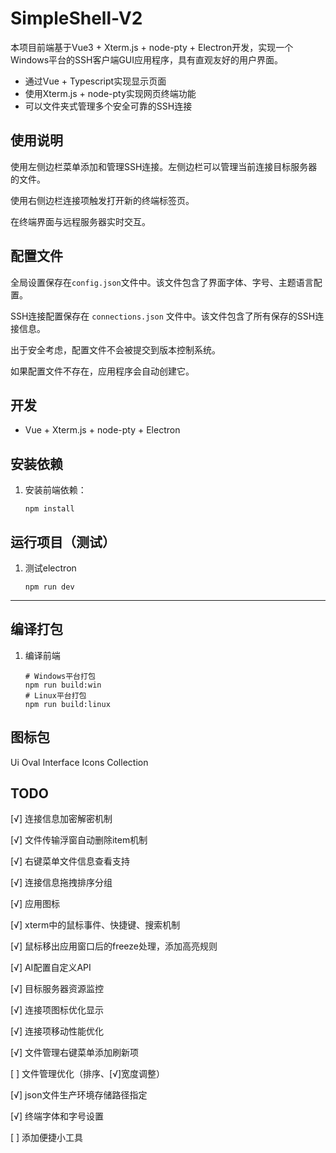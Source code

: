 # SimpleShell-V2

本项目前端基于Vue3 + Xterm.js + node-pty + Electron开发，实现一个Windows平台的SSH客户端GUI应用程序，具有直观友好的用户界面。

- 通过Vue + Typescript实现显示页面
- 使用Xterm.js + node-pty实现网页终端功能
- 可以文件夹式管理多个安全可靠的SSH连接

## 使用说明

使用左侧边栏菜单添加和管理SSH连接。左侧边栏可以管理当前连接目标服务器的文件。

使用右侧边栏连接项触发打开新的终端标签页。

在终端界面与远程服务器实时交互。

## 配置文件

全局设置保存在`config.json`文件中。该文件包含了界面字体、字号、主题语言配置。

SSH连接配置保存在 `connections.json` 文件中。该文件包含了所有保存的SSH连接信息。

出于安全考虑，配置文件不会被提交到版本控制系统。

如果配置文件不存在，应用程序会自动创建它。

## 开发

- Vue + Xterm.js + node-pty + Electron

## 安装依赖

1. 安装前端依赖：
   ```
   npm install
   ```

## 运行项目（测试）

1. 测试electron
   ```
   npm run dev
   ```

---

## 编译打包

1. 编译前端
   ```
   # Windows平台打包
   npm run build:win
   # Linux平台打包
   npm run build:linux
   ```

## 图标包

Ui Oval Interface Icons Collection

## TODO

[√] 连接信息加密解密机制

[√] 文件传输浮窗自动删除item机制

[√] 右键菜单文件信息查看支持

[√] 连接信息拖拽排序分组

[√] 应用图标

[√] xterm中的鼠标事件、快捷键、搜索机制

[√] 鼠标移出应用窗口后的freeze处理，添加高亮规则

[√] AI配置自定义API

[√] 目标服务器资源监控

[√] 连接项图标优化显示

[√] 连接项移动性能优化

[√] 文件管理右键菜单添加刷新项

[ ] 文件管理优化（排序、[√]宽度调整）

[√] json文件生产环境存储路径指定

[√] 终端字体和字号设置

[ ] 添加便捷小工具
